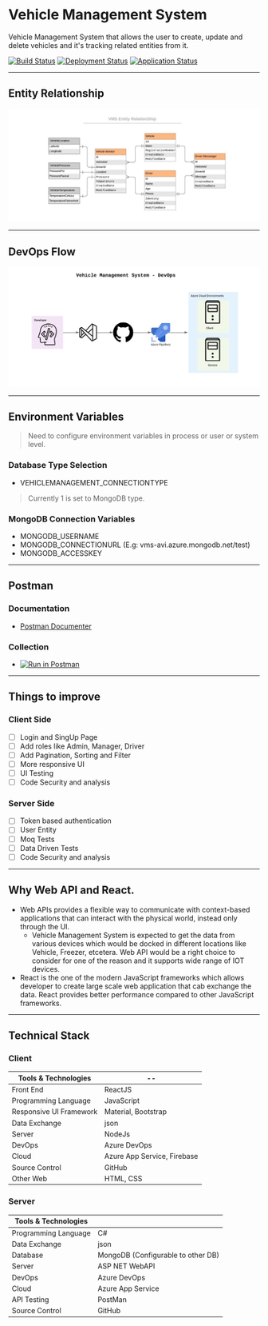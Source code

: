 # Vehicle Management System

Vehicle Management System that allows the user to create, update and delete vehicles and it's tracking related entities from it.

[![Build Status](https://dev.azure.com/iavivarma/VehicleManagementSystem/_apis/build/status/iAvinashVarma.VehicleManagementService?branchName=master)](https://dev.azure.com/iavivarma/VehicleManagementSystem/_build/latest?definitionId=3&branchName=master)
[![Deployment Status](https://vsrm.dev.azure.com/iavivarma/_apis/public/Release/badge/49dd5415-fdd4-42f2-b60a-2d10d095065d/2/2)](https://dev.azure.com/iavivarma/VehicleManagementSystem/_release?view=all&_a=releases&definitionId=2)
[![Application Status](https://img.shields.io/website?down_color=lightgrey&down_message=offline&up_color=green&up_message=online&url=https%3A%2F%2Fvehiclemanagementsystemapi.azurewebsites.net)](https://vehiclemanagementsystemapi.azurewebsites.net/)

---

## Entity Relationship

![](Images/VMSEntityRelationship.jpg)

---

## DevOps Flow

![](Images/VMSDevOps.jpg)

---

## Environment Variables

> Need to configure environment variables in process or user or system level.

### Database Type Selection

* VEHICLEMANAGEMENT_CONNECTIONTYPE

> Currently 1 is set to MongoDB type.

### MongoDB Connection Variables

* MONGODB_USERNAME
* MONGODB_CONNECTIONURL (E.g: vms-avi.azure.mongodb.net/test)
* MONGODB_ACCESSKEY

---

## Postman

### Documentation

* [Postman Documenter](https://documenter.getpostman.com/view/1806674/SzYgRFT8)

### Collection

* [![Run in Postman](https://run.pstmn.io/button.svg)](https://app.getpostman.com/run-collection/d211da1cc40ce4fb6540)

---

## Things to improve

### Client Side

- [ ] Login and SingUp Page 
- [ ] Add roles like Admin, Manager, Driver 
- [ ] Add Pagination, Sorting and Filter
- [ ] More responsive UI
- [ ] UI Testing
- [ ] Code Security and analysis

### Server Side

- [ ] Token based authentication
- [ ] User Entity
- [ ] Moq Tests
- [ ] Data Driven Tests
- [ ] Code Security and analysis

---

## Why Web API and React.

* Web APIs provides a flexible way to communicate with context-based applications that can interact with the physical world, instead only through the UI.
    * Vehicle Management System is expected to get the data from various devices which would be docked in different locations like Vehicle, Freezer, etcetera. Web API would be a right choice to consider for one of the reason and it supports wide range of IOT devices.
* React is the one of the modern JavaScript frameworks which allows developer to create large scale web application that cab exchange the data. React provides better performance compared to other JavaScript frameworks.

---

## Technical Stack

### Client

 Tools & Technologies | --  |
--- | --- |
Front End | ReactJS |
Programming Language | JavaScript |
Responsive UI Framework | Material, Bootstrap |
Data Exchange | json |
Server | NodeJs |
DevOps | Azure DevOps |
Cloud | Azure App Service, Firebase |
Source Control | GitHub |
Other Web | HTML, CSS |

### Server

 Tools & Technologies |  |
--- | --- |
Programming Language | C# |
Data Exchange | json |
Database | MongoDB (Configurable to other DB) |
Server | ASP NET WebAPI |
DevOps | Azure DevOps |
Cloud | Azure App Service |
API Testing | PostMan |
Source Control | GitHub |